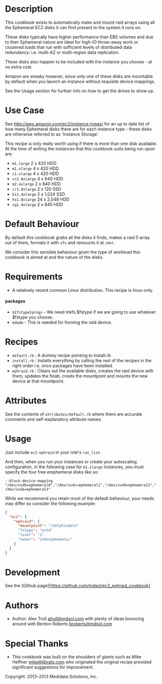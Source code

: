 Description
===========

This cookbook exists to automatically make and mount raid arrays using all the Ephemeral EC2 disks it can find present to the system it runs on.

These disks typically have higher performance than EBS volumes and due to their Ephemeral nature are ideal for high-IO throw-away work or clustered loads that run with sufficient levels of distributed data redundancy: i.e. multi-AZ or multi-region data replication.

These disks also happen to be included with the instance you choose - at no extra cost.

Amazon are sneaky however, since only one of these disks are mountable by default when you launch an instance without requisite device mappings.

See the Usage section for further info on how to get the drives to show up.

Use Case
========

See http://aws.amazon.com/ec2/instance-types/ for an up to date list of how many Ephemeral disks there are for each instance type - these disks are otherwise referred to as 'Instance Storage'.

This recipe is only really worth using if there is more than one disk available. At the time of writing the instances that this cookbook suits being run upon are:

* `m1.large` 2 x 420 HDD
* `m1.xlarge` 4 x 420 HDD
* `c1.xlarge` 4 x 420 HDD
* `cc2.8xlarge` 4 x 840 HDD
* `m2.4xlarge` 2 x 840 HDD
* `cr1.8xlarge` 2 x 120 SSD
* `hi1.4xlarge` 2 x 1,024 SSD
* `hs1.8xlarge` 24 x 2,048 HDD
* `cg1.4xlarge` 2 x 840 HDD

Default Behaviour
=================

By default this cookbook grabs all the disks it finds, makes a raid 0 array out of them, formats it with `xfs` and remounts it at `/mnt`.

We consider this sensible behaviour given the type of workload this cookbook is aimed at and the nature of the disks.

Requirements
============

* A relatively recent common Linux distribution. This recipe is linux-only.

#### packages

* `${fstype}progs` - We need mkfs.$fstype if we are going to use whatever $fstype you choose.
* `mdadm` - This is needed for forming the raid device.

Recipes
=======

* `default.rb` : A dummy recipe pointing to install.rb
* `install.rb` : Installs everything by calling the rest of the recipes in the right order i.e. once packages have been installed.
* `ephraid.rb` : Clears out the available disks, creates the raid device with them, updates the fstab, creats the mountpoint and mounts the new device at that mountpoint.

Attributes
==========

See the contents of `attributes/default.rb` where there are accurate comments and self-explanatory attribute names.

Usage
=====

Just include `ec2-ephraid` in your role's `run_list`.

And then, when you run your instances or create your autoscaling configuration, in the following case for `m1.xlarge` instances, you must specify the four free emphemeral disks like so:

`--block-device-mapping "/dev/xvdb=ephemeral0","/dev/xvdc=ephemeral1","/dev/xvdd=ephemeral2","/dev/xvde=ephemeral3"`

While we recommend you retain most of the default behaviour, your needs may differ so consider the following example:

```JSON
{
  "ec2": {
    "ephraid": {
      "mountpoint": "/dolphindata"
      "fstype": "ext4"
      "level": "1"
      "owner": "johnnymnemonic"
    }
  }
}
```

Development
===========

See the [Github page][https://github.com/mdsol/ec2_ephraid_cookbook]

Authors
=======

* Author: Alex Trull <atrull@mdsol.com> with plenty of ideas bouncing around with Benton Roberts <broberts@mdsol.com>

Special Thanks
==============

* This cookbook was built on the shoulders of giants such as Mike Heffner <mike@librato.com> who originated the original recipe provided significant suggestions for improvement.

Copyright: 2013–2013 Medidata Solutions, Inc.

